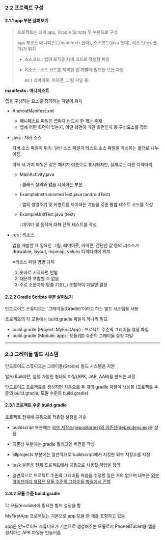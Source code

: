 ### 2.2 프로젝트 구성

#### 2.1.1 app 부분 살펴보기

> 프로젝트는 크게 app, Gradle Scripts 두 부분으로 구성
>
> app 부분은 매니페스트(manifests 폴더), 소스코드(java 폴더), 리소스(res 폴더)가 위치
>
> - 소스코드 : 앱의 로직을 자바 코드로 작성한 파일
>
> - 리소스 : 소스 코드를 제외한 앱 개발에 필요한 모든 자원
>
>   ex.) 레이아웃, 아이콘, 그림 파일 등



**manifests : 매니페스트**

앱을 구성하는 요소를 정의하는 파일이 위치

- AndroidManifest.xml

  - 매니페스트 파일은 앱마다 반드시 한 개는 존재
  - 앱에 어떤 화면이 있는지, 어떤 화면이 메인 화면인지 등 구성요소를 정의

  

- java : 자바 소스

  자바 소스 파일이 위치. 일반 소스 파일과 테스트 소스 파일을 작성하는 폴더로 나누어짐.

  아래 세 가지 파일은 같은 패키지 이름으로 표시되지만, 실제로는 다른 디렉터리.

  - MainActivity.java

    : 클래스 정의와 앱을 시작하는 부분. 

  - ExampleInstrumentedTest.java (androidTest)

    : 앱의 생명주기 및 이벤트를 제어하는 기능을 갖춘 통합 테스트 코드를 작성

  - ExampleUnitTest.java (test)

    : 데이터 및 동작에 대해 단위 테스트를 작성

  

- res : 리소스

  앱을 개발할 때 필요한 그림, 레이아웃, 아이콘, 간단한 값 등의 리소스가 drawable, layout, mipmap, values 디렉터리에 위치

  ※리소스 파일 명명 규칙

  1. 숫자로 시작하면 안됨
  2. 대문자 포함할 수 없음
  3. 주로 소문자와 밑줄 기호(_) 조합하여 파일명 결정



#### 2.2.2 Gradle Scripts 부분 살펴보기

안드로이드 스튜디오는 '그레이들(Gradle)'이라고 하는 빌드 시스템을 사용

프로젝트의 각 모듈에는 build.gradle 파일이 하나씩 필요

- build.gradle (Project: MyFirstApp) : 프로젝트 수준의 그레이들 설정 파일
- build.gradle (Module: app) : 모듈(앱) 수준의 그레이들 설정 파일



---

### 2.3 그레이들 빌드 시스템

안드로이드 스튜디오는 그레이들(Gradle) 빌드 시스템을 지원

빌드(Build)란, 실행 가능한 형태의 파일(APK, JAR, AAR)을 만드는 과정

안드로이드 프로젝트를 생성하면 자동으로 두 개의 gradle 파일이 생성됨 (프로젝트 수준의 build.gradle, 모듈 수준의 build.gradle)



#### 2.3.1 프로젝트 수준 build.gradle

프로젝트 전체에 공통으로 적용할 설정을 기술

- buildscript 부분에는 <u>외부 저장소(repositories)와 의존성(dependencies)</u>을 설정

- 의존성 부분에는 gradle 플러그인 버전을 작성
- allprojects 부분에는 일반적으로 buildscript에서 지정한 외부 저장소를 지정
- task 부분은 전체 프로젝트에서 공통으로 사용할 작업을 정의
- 일반적으로 프로젝트 수준의 그레이들 파일을 수정할 일은 거의 없으며 대부분 <u>외부 라이브러리 지정은 모듈 수준의 그레이들 파일에서 진행</u>



#### 2.3.2 모듈 수준 build.gradle

각 모듈(module)에 필요한 빌드 설정을 함

MyFirstApp 프로젝트는 기본으로 app 모듈 한 개를 포함하고 있음

app은 안드로이드 스튜디오가 기본으로 생성해주는 모듈로서 Phone&Tablet용 앱을 설치하는 APK 파일을 만들어줌